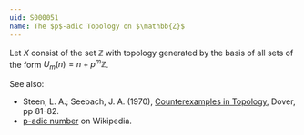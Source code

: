 ```yaml
---
uid: S000051
name: The $p$-adic Topology on $\mathbb{Z}$
---
```

Let $X$ consist of the set $\mathbb{Z}$ with topology generated by the basis of all sets of the form $U_m(n) = n + p^m \mathbb{Z}$.

See also:

* Steen, L. A.; Seebach, J. A. (1970), [Counterexamples in Topology](http://books.google.com/books/about/Counterexamples_in_Topology.html?id=DkEuGkOtSrUC), Dover, pp 81-82.
* [p-adic number](http://en.wikipedia.org/wiki/P-adic) on Wikipedia.

